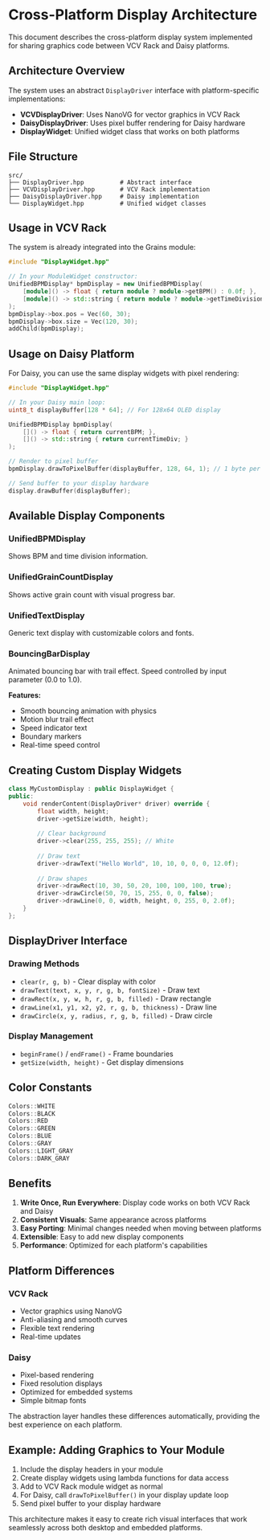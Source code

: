 # Cross-Platform Display Architecture

This document describes the cross-platform display system implemented for sharing graphics code between VCV Rack and Daisy platforms.

## Architecture Overview

The system uses an abstract `DisplayDriver` interface with platform-specific implementations:

- **VCVDisplayDriver**: Uses NanoVG for vector graphics in VCV Rack
- **DaisyDisplayDriver**: Uses pixel buffer rendering for Daisy hardware
- **DisplayWidget**: Unified widget class that works on both platforms

## File Structure

```
src/
├── DisplayDriver.hpp          # Abstract interface
├── VCVDisplayDriver.hpp       # VCV Rack implementation
├── DaisyDisplayDriver.hpp     # Daisy implementation
└── DisplayWidget.hpp          # Unified widget classes
```

## Usage in VCV Rack

The system is already integrated into the Grains module:

```cpp
#include "DisplayWidget.hpp"

// In your ModuleWidget constructor:
UnifiedBPMDisplay* bpmDisplay = new UnifiedBPMDisplay(
    [module]() -> float { return module ? module->getBPM() : 0.0f; },
    [module]() -> std::string { return module ? module->getTimeDivisionString() : "---"; }
);
bpmDisplay->box.pos = Vec(60, 30);
bpmDisplay->box.size = Vec(120, 30);
addChild(bpmDisplay);
```

## Usage on Daisy Platform

For Daisy, you can use the same display widgets with pixel rendering:

```cpp
#include "DisplayWidget.hpp"

// In your Daisy main loop:
uint8_t displayBuffer[128 * 64]; // For 128x64 OLED display

UnifiedBPMDisplay bpmDisplay(
    []() -> float { return currentBPM; },
    []() -> std::string { return currentTimeDiv; }
);

// Render to pixel buffer
bpmDisplay.drawToPixelBuffer(displayBuffer, 128, 64, 1); // 1 byte per pixel (grayscale)

// Send buffer to your display hardware
display.drawBuffer(displayBuffer);
```

## Available Display Components

### UnifiedBPMDisplay
Shows BPM and time division information.

### UnifiedGrainCountDisplay
Shows active grain count with visual progress bar.

### UnifiedTextDisplay
Generic text display with customizable colors and fonts.

### BouncingBarDisplay
Animated bouncing bar with trail effect. Speed controlled by input parameter (0.0 to 1.0).

**Features:**
- Smooth bouncing animation with physics
- Motion blur trail effect
- Speed indicator text
- Boundary markers
- Real-time speed control

## Creating Custom Display Widgets

```cpp
class MyCustomDisplay : public DisplayWidget {
public:
    void renderContent(DisplayDriver* driver) override {
        float width, height;
        driver->getSize(width, height);
        
        // Clear background
        driver->clear(255, 255, 255); // White
        
        // Draw text
        driver->drawText("Hello World", 10, 10, 0, 0, 0, 12.0f);
        
        // Draw shapes
        driver->drawRect(10, 30, 50, 20, 100, 100, 100, true);
        driver->drawCircle(50, 70, 15, 255, 0, 0, false);
        driver->drawLine(0, 0, width, height, 0, 255, 0, 2.0f);
    }
};
```

## DisplayDriver Interface

### Drawing Methods
- `clear(r, g, b)` - Clear display with color
- `drawText(text, x, y, r, g, b, fontSize)` - Draw text
- `drawRect(x, y, w, h, r, g, b, filled)` - Draw rectangle
- `drawLine(x1, y1, x2, y2, r, g, b, thickness)` - Draw line  
- `drawCircle(x, y, radius, r, g, b, filled)` - Draw circle

### Display Management
- `beginFrame()` / `endFrame()` - Frame boundaries
- `getSize(width, height)` - Get display dimensions

## Color Constants

```cpp
Colors::WHITE
Colors::BLACK  
Colors::RED
Colors::GREEN
Colors::BLUE
Colors::GRAY
Colors::LIGHT_GRAY
Colors::DARK_GRAY
```

## Benefits

1. **Write Once, Run Everywhere**: Display code works on both VCV Rack and Daisy
2. **Consistent Visuals**: Same appearance across platforms
3. **Easy Porting**: Minimal changes needed when moving between platforms
4. **Extensible**: Easy to add new display components
5. **Performance**: Optimized for each platform's capabilities

## Platform Differences

### VCV Rack
- Vector graphics using NanoVG
- Anti-aliasing and smooth curves
- Flexible text rendering
- Real-time updates

### Daisy
- Pixel-based rendering
- Fixed resolution displays
- Optimized for embedded systems
- Simple bitmap fonts

The abstraction layer handles these differences automatically, providing the best experience on each platform.

## Example: Adding Graphics to Your Module

1. Include the display headers in your module
2. Create display widgets using lambda functions for data access
3. Add to VCV Rack module widget as normal
4. For Daisy, call `drawToPixelBuffer()` in your display update loop
5. Send pixel buffer to your display hardware

This architecture makes it easy to create rich visual interfaces that work seamlessly across both desktop and embedded platforms.
